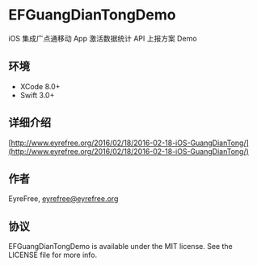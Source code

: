 # EFGuangDianTongDemo

iOS 集成广点通移动 App 激活数据统计 API 上报方案 Demo

## 环境

- XCode 8.0+
- Swift 3.0+

## 详细介绍

[http://www.eyrefree.org/2016/02/18/2016-02-18-iOS-GuangDianTong/](http://www.eyrefree.org/2016/02/18/2016-02-18-iOS-GuangDianTong/)

## 作者

EyreFree, eyrefree@eyrefree.org

## 协议

EFGuangDianTongDemo is available under the MIT license. See the LICENSE file for more info.
